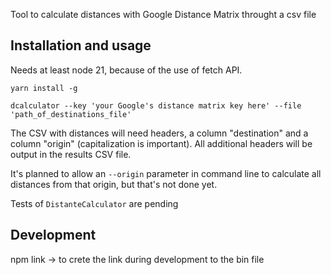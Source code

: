 Tool to calculate distances with Google Distance Matrix throught a csv file

## Installation and usage

Needs at least node 21, because of the use of fetch API.

`yarn install -g`

`dcalculator --key 'your Google's distance matrix key here' --file 'path_of_destinations_file'`

The CSV with distances will need headers, a column "destination" and a column "origin" (capitalization is important). All additional headers will be output in the results CSV file.

It's planned to allow an `--origin` parameter in command line to calculate all distances from that origin, but that's not done yet.

Tests of `DistanteCalculator` are pending

## Development

npm link -> to crete the link during development to the bin file

